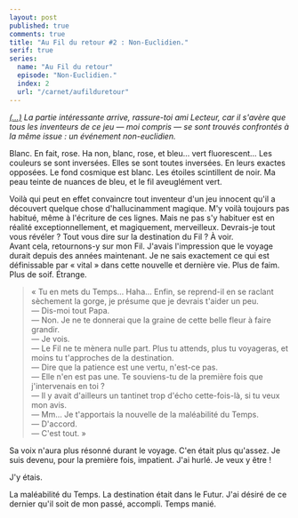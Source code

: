 ```yaml
---
layout: post
published: true
comments: true
title: "Au Fil du retour #2 : Non-Euclidien."
serif: true
series:
  name: "Au Fil du retour"
  episode: "Non-Euclidien."
  index: 2
  url: "/carnet/aufilduretour"
---
```

*[(…)](/2013/09/18/au-fil-du-retour-1.html) La partie intéressante arrive, rassure-toi ami Lecteur, car il s'avère que tous les inventeurs de ce jeu — moi compris — se sont trouvés confrontés à la même issue : un événement non-euclidien.*

Blanc. En fait, rose. Ha non, blanc, rose, et bleu… vert fluorescent… Les couleurs se sont inversées. Elles se sont toutes inversées. En leurs exactes opposées. Le fond cosmique est blanc. Les étoiles scintillent de noir. Ma peau teinte de nuances de bleu, et le fil aveuglément vert.

Voilà qui peut en effet convaincre tout inventeur d'un jeu innocent qu'il a découvert quelque chose d'hallucinamment magique. M'y voilà toujours pas habitué, même à l'écriture de ces lignes. Mais ne pas s'y habituer est en réalité exceptionnellement, et magiquement, merveilleux. Devrais-je tout vous révéler ? Tout vous dire sur la destination du Fil ? À voir.  
Avant cela, retournons-y sur mon Fil. J'avais l'impression que le voyage durait depuis des années maintenant. Je ne sais exactement ce qui est définissable par « vital » dans cette nouvelle et dernière vie. Plus de faim. Plus de soif. Étrange.

> « Tu en mets du Temps… Haha… Enfin, se reprend-il en se raclant sèchement la gorge, je présume que je devrais t'aider un peu.  
> — Dis-moi tout Papa.  
> — Non. Je ne te donnerai que la graine de cette belle fleur à faire grandir.  
> — Je vois.  
> — Le Fil ne te mènera nulle part. Plus tu attends, plus tu voyageras, et moins tu t'approches de la destination.  
> — Dire que la patience est une vertu, n'est-ce pas.  
> — Elle n'en est pas une. Te souviens-tu de la première fois que j'intervenais en toi ?  
> — Il y avait d'ailleurs un tantinet trop d'écho cette-fois-là, si tu veux mon avis.  
> — Mm… Je t'apportais la nouvelle de la maléabilité du Temps.  
> — D'accord.  
> — C'est tout. »

Sa voix n'aura plus résonné durant le voyage. C'en était plus qu'assez. Je suis devenu, pour la première fois, impatient. J'ai hurlé. Je veux y être !

J'y étais.

La maléabilité du Temps.
La destination était dans le Futur. J'ai désiré de ce dernier qu'il soit de mon passé, accompli. Temps manié.

